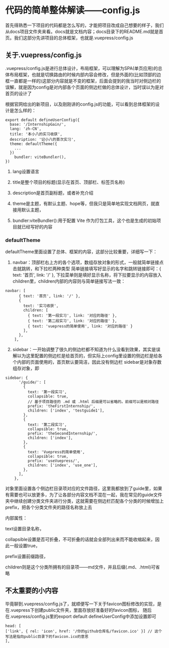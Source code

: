 # 代码的简单整体解读——config.js

首先得熟悉一下项目的代码都是怎么写的，才能把项目改成自己想要的样子，我们从docs项目文件夹来看。docs就是文档内容；docs目录下的README.md就是首页。我们这部分先讲项目的总体框架，也就是.vuepress/config.js

## 关于.vuepress/config.js
.vuepress/config.js是进行总体设计，布局框架，可以理解为SPA(单页应用)的总体布局框架，也就是切换路由的时候内部内容会修改，但是外面的(比如顶部的边框一直都是一样的)这部分内容就是不变的框架，后面会提到的我当时对侧边栏的误解，就是因为config是对内部各个页面的侧边栏做的总体设计，当时误以为是对首页的设计了

根据官网给出的新项目，以及刚刚讲的config.js的功能，可以看到总体框架的设计是怎么样的：
```
export default defineUserConfig({
  base: '/InternshipGain/',
  lang: 'zh-CN',
  title: '本小八的实习收获',
  description: '记小八的首次实习',
  theme: defaultTheme({
    ...
  })
    bundler: viteBundler(),
})
```
1. lang设置语言

2. title是整个项目的标题(显示在首页、顶部栏、标签页名称)

3. description是首页副标题，或者补充介绍

4. theme是主题，有默认主题、hope等，但我只是简单地实现文档网页，就直接用默认主题，

5. bundler:viteBundler():用于配置 Vite 作为打包工具，这个也是生成的初始项目就已经写好的内容
### defaultTheme
defaultTheme里面设置了总体、框架的内容，这部分比较重要，详细写一下：

1. navbar：顶部栏右上方的各个选项，数组存放对象的形式，一般就简单链接点击就跳转，和下拉栏两种类型
简单链接填写好显示的名字和跳转链接即可：{ text: '首页', link: '/' },
下拉菜单则是填好显示名称，将下拉要显示的内容放入children里，children内部的内容则与简单链接写法一致：
```
navbar: [
      { text: '首页', link: '/' },
      {
        text: '实习收获',
        children: [
          { text: '第一段实习', link: '对应的路径' },
          { text: '第二段实习', link: '对应的路径' },
          { text: 'vuepress的简单使用', link: '对应的路径' }
        ],
      },
    ],
```

2. sidebar：一开始调整了很久的侧边栏都不知道为什么没看到效果，其实是误解以为这里配置的侧边栏是给首页的，但实际上config里设置的侧边栏是给各个内部的页面使用的，首页默认要简洁，因此没有侧边栏
sidebar是对象存数组存对象，即
```
sidebar: {
      '/guide/': [
        {
          text: '第一段实习',
          collapsible: true,
          // 基于项目路径的 .md 或 .html 后缀是可以省略的。前缀可以是相对路径
          prefix: 'theFirstInternship/',
          children: ['index', 'testguide1'],
        },
        {
          text: '第二段实习',
          collapsible: true,
          prefix: 'theSecondInternship/',
          children: ['index'],
        },
        {
          text: 'Vuepress的简单使用',
          collapsible: true,
          prefix: 'useVuepress/',
          children: ['index', 'use_one'],
        },
      ],
    },
```
对象里面设置各个侧边栏目录项对应的文件路径，这里我都放到了guide里，如果有需要也可以放更多，为了让各部分内容文档不混在一起，我在常见的guide文件夹中继续创建分类文件夹进行分类，这就需要在侧边栏匹配各个分类的时候增加上prefix，把各个分类文件夹的路径名称放上去

内部属性：

text设置目录名称，

collapsible设置是否可折叠，不可折叠的话就会全部列出来而不能收缩起来，因此一般设置true，

prefix设置前缀路径，

children则是这个分类所拥有的目录项——md文件，并且后缀(.md、.html)可省略

## 不太重要的小内容
毕竟聊到.vuepress/config.js了，就顺便写一下关于favicon图标修改的实现，是在.vuepress下创建public文件夹，里面存放好准备好的favicon图标，
随后在.vuepress/config.js里的export default defineUserConfig中添加设置即可
```
head: [
['link', { rel: 'icon', href: '/你的github仓库名/favicon.ico' }] // 这个写法是指向public目录下的favicon.ico的意思
],
```